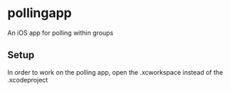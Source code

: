 # pollingapp
An iOS app for polling within groups

## Setup
In order to work on the polling app, open the .xcworkspace instead of the .xcodeproject
